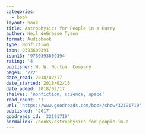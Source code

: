 ```yaml
---
categories:
  - book
layout: book
title: Astrophysics for People in a Hurry
author: Neil deGrasse Tyson
format: Audiobook
type: Nonfiction
isbn: 0393609391
isbn13: '9780393609394'
rating: '4'
publisher: W. W. Norton  Company
pages: '222'
date_read: 2018/02/17
date_started: 2018/02/16
date_added: 2018/02/17
shelves: 'nonfiction, science, space'
read_count: '1'
url: 'https://www.goodreads.com/book/show/32191710'
published: '2017'
goodreads_id: '32191710'
permalink: /books/astrophysics-for-people-in-a
---
```



